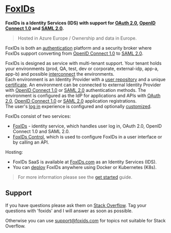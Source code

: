 # [FoxIDs](https://www.foxids.com)


**FoxIDs is a Identity Services (IDS) with support for [OAuth 2.0](https://www.foxids.com/docs/oauth-2.0), [OpenID Connect 1.0](https://www.foxids.com/docs/oidc) and [SAML 2.0](https://www.foxids.com/docs/saml-2.0).**

> Hosted in Azure Europe / Ownership and data in Europe.

FoxIDs is both an [authentication](https://www.foxids.com/docs/login) platform and a security broker where FoxIDs support converting from [OpenID Connect 1.0](https://www.foxids.com/docs/oidc) to [SAML 2.0](https://www.foxids.com/docs/saml-2.0).

FoxIDs is designed as service with multi-tenant support. Your tenant holds your environments (prod, QA, test, dev or corporate, external-idp, app-a, app-b) and possible [interconnect](https://www.foxids.com/docs/howto-environmentlink-foxids) the environments.  
Each environment is an Identity Provider with a [user repository](https://www.foxids.com/docs/users) and a unique [certificate](https://www.foxids.com/docs/certificates). 
An environment can be connected to external Identity Provider with [OpenID Connect 1.0](https://www.foxids.com/docs/auth-method-oidc) or [SAML 2.0](https://www.foxids.com/docs/auth-method-saml-2.0) authentication methods. 
The environment is configured as the IdP for applications and APIs with [OAuth 2.0](https://www.foxids.com/docs/app-reg-oauth-2.0), [OpenID Connect 1.0](https://www.foxids.com/docs/app-reg-oidc) or [SAML 2.0](https://www.foxids.com/docs/app-reg-saml-2.0) application registrations.  
The user's [log in](https://www.foxids.com/docs/login) experience is configured and optionally [customized](https://www.foxids.com/docs/customization).

FoxIDs consist of two services:

- [FoxIDs](https://www.foxids.com/docs/connections) - identity service, which handles user log in, OAuth 2.0, OpenID Connect 1.0 and SAML 2.0.
- [FoxIDs Control](https://www.foxids.com/docs/control), which is used to configure FoxIDs in a user interface or by calling an API.

Hosting:

- FoxIDs SaaS is available at [FoxIDs.com](https://www.foxids.com/action/createtenant) as an Identity Services (IDS).  
- You can [deploy](https://www.foxids.com/docs/deployment) FoxIDs anywhere using Docker or Kubernetes (K8s).

> For more information please see the [get started](https://www.foxids.com/docs/get-started) guide.

## Support

If you have questions please ask them on [Stack Overflow](https://stackoverflow.com/questions/tagged/foxids). Tag your questions with 'foxids' and I will answer as soon as possible.

Otherwise you can use [support@foxids.com](mailto:support@foxids.com) for topics not suitable for Stack Overflow.
